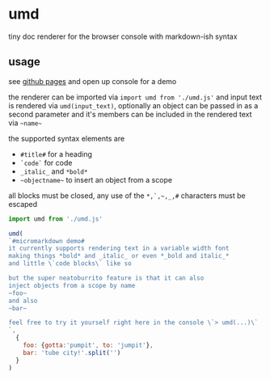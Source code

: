 # umd
tiny doc renderer for the browser console with markdown-ish syntax

## usage

see [github pages](https://thot-experiment.github.io/umd/) and open up console for a demo

the renderer can be imported via `import umd from './umd.js'`
and input text is rendered via `umd(input_text)`, optionally an object can
be passed in as a second parameter and it's members can be included in the 
rendered text via `~name~`

the supported syntax elements are
 - `#title#` for a heading
 - `` `code` `` for code
 - `_italic_` and `*bold*`
 - `~objectname~` to insert an object from a scope

all blocks must be closed, any use of the `` *,`,~,_,# `` characters must be escaped

```js
import umd from './umd.js'

umd(
`#micromarkdown demo# 
it currently supports rendering text in a variable width font
making things *bold* and _italic_ or even *_bold and italic_*
and little \`code blocks\` like so

but the super neatoburrito feature is that it can also
inject objects from a scope by name
~foo~ 
and also
~bar~

feel free to try it yourself right here in the console \`> umd(...)\`
`, 
  {
    foo: {gotta:'pumpit', to: 'jumpit'},
    bar: 'tube city!'.split('')
  }
)
```


